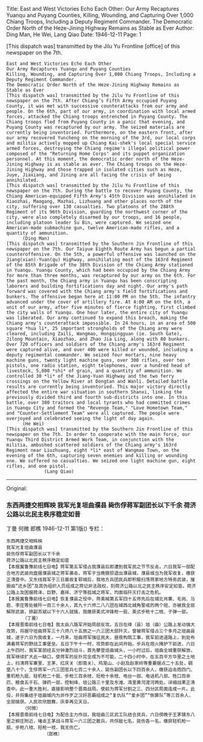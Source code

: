 Title: East and West Victories Echo Each Other: Our Army Recaptures Yuanqu and Puyang Counties, Killing, Wounding, and Capturing Over 1,000 Chiang Troops, Including a Deputy Regiment Commander. The Democratic Order North of the Heze-Jining Highway Remains as Stable as Ever
Author: Ding Man, He Wei, Lang Qiao
Date: 1946-12-11
Page: 1

[This dispatch was] transmitted by the Jilu Yu Frontline [office] of this newspaper on the 7th.

    East and West Victories Echo Each Other
    Our Army Recaptures Yuanqu and Puyang Counties
    Killing, Wounding, and Capturing Over 1,000 Chiang Troops, Including a Deputy Regiment Commander.
    The Democratic Order North of the Heze-Jining Highway Remains as Stable as Ever
    [This dispatch was] transmitted by the Jilu Yu Frontline of this newspaper on the 7th. After Chiang’s Fifth Army occupied Puyang County, it was met with successive counterattacks from our army and people. On the 6th, part of our army, in coordination with local armed forces, attacked the Chiang troops entrenched in Puyang County. The Chiang troops fled from Puyang County in a panic that evening, and Puyang County was recaptured by our army. The seized materials are currently being inventoried. Furthermore, on the eastern front, after our army recovered Yuncheng on the morning of the 3rd, our local corps and militia actively mopped up Chiang Kai-shek's local special service armed forces, destroying the Chiang regime's illegal political power composed of the "Returning Home Corps" and its puppet organization personnel. At this moment, the democratic order north of the Heze-Jining Highway is as stable as ever. The Chiang troops on the Heze-Jining Highway and those trapped in isolated cities such as Heze, Juye, Jiaxiang, and Jining are all facing the crisis of being annihilated.
    [This dispatch was] transmitted by the Jilu Yu Frontline of this newspaper on the 7th. During the battle to recover Puyang County, the Chiang American-equipped Fifth Army's 45th Division was annihilated in Xiaozhai, Maogang, Mazhai, Lizhuang and other places north of the city, suffering over 130 casualties. Two platoons of the 288th Regiment of its 96th Division, guarding the northwest corner of the city, were also completely disarmed by our troops, and 16 people, including platoon leader Su Bin, were captured. We seized one American-made submachine gun, twelve American-made rifles, and a quantity of ammunition.
          (Ding Man)
    [This dispatch was] transmitted by the Southern Jin Frontline of this newspaper on the 7th. Our Taiyue Eighth Route Army has begun a partial counteroffensive. On the 5th, a powerful offensive was launched on the Jiang(xian)-Yuan(qu) Highway, annihilating most of the 163rd Regiment of the 85th Brigade of the 38th Division of the Chiang Army stationed in Yuanqu. Yuanqu County, which had been occupied by the Chiang Army for more than three months, was recaptured by our army on the 6th. For the past month, the Chiang army in Yuanqu has been conscripting laborers and building fortifications day and night. Our army's path forward was covered with the Chiang army's field fortifications and bunkers. The offensive began here at 11:00 PM on the 5th. The infantry advanced under the cover of artillery fire. At 4:00 AM on the 6th, a unit of our army, after five minutes of fierce fighting, first climbed the city walls of Yuanqu. One hour later, the entire city of Yuanqu was liberated. Our army continued to expand this breach, making the Chiang army's counterattack impossible. In 24 hours, in an area of 500 square *hua li*, 25 important strongholds of the Chiang army were cleared, including Zaili, Wangmao, Hongqingguan (ie. South Gate), Jilong Mountain, Xiaozhao, and Zhao Jia Ling, along with 80 bunkers. Over 720 officers and soldiers of the Chiang army's 163rd Regiment were captured alive, and over 400 were killed or wounded, including a deputy regimental commander. We seized four mortars, nine heavy machine guns, twenty light machine guns, over 300 rifles, over ten pistols, one radio station, eight telephones, over a hundred head of livestock, 5,000 *shi* of grain, and a quantity of ammunition. We controlled 30 *li* of the Jiang-Yuan Highway and the two ferry crossings on the Yellow River at Dongtan and Wanli. Detailed battle results are currently being inventoried. This major victory directly affected the entire war situation in southern Shanxi, linking the previously divided third and fourth sub-districts into one. In this battle, over 300 traitors and local tyrants who had committed crimes in Yuanqu City and formed the "Revenge Team," "Love Hometown Team," and "Counter-Settlement Team" were all captured. The people were overjoyed and celebrated seeing the light of day again.
          (He Wei)
    [This dispatch was] transmitted by the Southern Jin Frontline of this newspaper on the 7th. In order to cooperate with the main force, our Yuanqu Third District Armed Work Team, in conjunction with the militia, ambushed scattered soldiers of the Chiang army's 163rd Regiment near Liuzhuang, eight *li* east of Wangmao Town, on the evening of the 6th, capturing seven enemies and killing or wounding one. We suffered no casualties. We seized one light machine gun, eight rifles, and one pistol.
                  (Lang Qiao)



<hr /> 

Original: 


### 东西两捷交相辉映  我军光复垣曲濮县  毙伤俘蒋军副团长以下千余  荷济公路以北民主秩序稳定如昔
丁曼  何微  郎樵
1946-12-11
第1版()
专栏：

    东西两捷交相辉映
    我军光复垣曲濮县
    毙伤俘蒋军副团长以下千余
    荷济公路以北民主秩序稳定如昔
    【本报冀鲁豫前线七日电】蒋军第五军侵占我濮县后即遭到我军民之节节反击，六日我军一部配合地方武装向盘据濮县城之蒋军袭击，蒋军于当晚狼狈退出濮县城，濮县城当为我军收复，缴获正清查中。又东线我军于三日晨收复郓城后，我地方兵团民兵即积极扫荡蒋家地方特务武装，摧毁由“还乡团”及其伪组织人员组成之蒋记非法政权，刻荷济公路以北之民主秩序安定如昔。荷济公路上及困据荷泽、巨野、嘉祥、济宁等孤城之蒋军，均面临歼灭打击之危机。
    【本报冀鲁豫前线七日电】恢复濮县之役中，蒋美械第五军四十五师先后在城北肖寨、毛岗、马砦、李庄等处被歼一百三十余人，其九十六师二八八团在城西北城角警戒的两个班，亦被我全部解除武装，排副苏斌以下十六人就擒，我缴获美式冲锋枪一挺、美式步枪十二枝、子弹一部。
          （丁曼）
    【本报晋南前线七日电】我太岳八路军开始局部反攻。五日在绛（县）垣（曲）公路上发动强大攻势，将据守垣曲蒋军三十八师八十五旅之一六三团大部歼灭，曾被蒋军侵占三个多月之垣曲县城，遂于六日为我收复。一月来，垣曲蒋军强征民夫，昼夜构筑工事，我军前进道路上，到处布满着蒋军的野战工事堡垒。五日下午十一时，攻势即在此间开始。步兵在炮火掩护下前进，六日上午四时，我军某部经五分钟激烈战斗，首先攀登垣曲城头，一小时过后，垣曲全城重获解放，我军继续扩大此一缺口，使蒋军的反扑完全成为不可能，二十四小时中，在五百平方华里之土地上，扫清蒋军寨里、王茅、红庆关（即南关）、鸡笼山、小赵及赵家岭等重要据点二十五处，碉堡八十个，生俘蒋军一六三团官兵七百二十余人，毙伤副团长以下四百余人，缴获迫击炮四门、重机枪九挺、轻机枪二十挺、步枪三百余枝、短枪十余枝、电台一部、电话机八部、牲口百余匹、粮食五千石、弹药一部，控制绛、垣公路三十里及东滩、湾里黄河渡河两处。详细战果正清查中。此一重大胜利，直接影响整个晋南战局，使前为蒋军分割之三、四分区局面连成一片。此役，并将集结于垣曲城内为非作歹之汉奸恶霸组成之“复仇队”“爱乡团”“倒算队”等三百余人，全部擒获。人民欢欣鼓舞，庆幸再见天日。
          （何微）
    【本报晋南前线七日电】为配合主力作战，我垣曲三区武工队结合民兵，六日傍晚于王茅镇东八里之柳庄附近，堵击王茅战斗蒋军一六三团之散兵，共俘敌七名，毙伤各一名，缴获轻机枪一挺、步枪八枝、短枪一枝，我无伤亡。
                  （郎樵）
